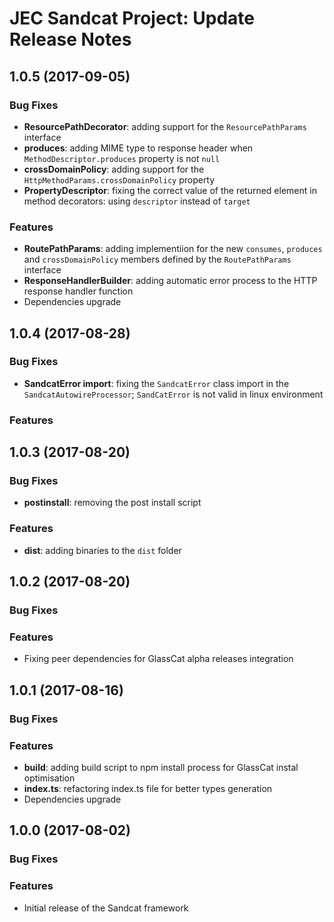# JEC Sandcat Project: Update Release Notes

<a name="jec-sandcat-1.0.5"></a>
## **1.0.5** (2017-09-05)

### Bug Fixes

- **ResourcePathDecorator**: adding support for the `ResourcePathParams` interface
- **produces**: adding MIME type to response header when `MethodDescriptor.produces` property is not `null`
- **crossDomainPolicy**: adding support for the `HttpMethodParams.crossDomainPolicy` property
- **PropertyDescriptor**: fixing the correct value of the returned element in method decorators: using `descriptor` instead of `target`

### Features

- **RoutePathParams**: adding implementiion for the new `consumes`, `produces` and `crossDomainPolicy` members defined by the `RoutePathParams` interface
- **ResponseHandlerBuilder**: adding automatic error process to the HTTP response handler function
- Dependencies upgrade

<a name="jec-sandcat-1.0.4"></a>
## **1.0.4** (2017-08-28)

### Bug Fixes

- **SandcatError import**: fixing the `SandcatError` class import in the `SandcatAutowireProcessor`; `SandCatError` is not valid in linux environment

### Features

<a name="jec-sandcat-1.0.3"></a>
## **1.0.3** (2017-08-20)

### Bug Fixes

- **postinstall**: removing the post install script

### Features

- **dist**: adding binaries to the `dist` folder

<a name="jec-sandcat-1.0.2"></a>
## **1.0.2** (2017-08-20)

### Bug Fixes

### Features

- Fixing peer dependencies for GlassCat alpha releases integration

<a name="jec-sandcat-1.0.1"></a>
## **1.0.1** (2017-08-16)

### Bug Fixes

### Features

- **build**: adding build script to npm install process for GlassCat instal optimisation
- **index.ts**: refactoring index.ts file for better types generation
- Dependencies upgrade

<a name="jec-sandcat-1.0.0"></a>
## **1.0.0** (2017-08-02)

### Bug Fixes

### Features

- Initial release of the Sandcat framework